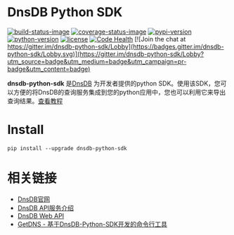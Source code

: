 # DnsDB Python SDK

[![build-status-image]][travis]
[![coverage-status-image]][codecov]
[![pypi-version]][pypi]
[![python-version]][pypi]
[![license]][pypi]
[![Code Health](https://landscape.io/github/dnsdb-team/dnsdb-python-sdk/master/landscape.svg?style=flat)](https://landscape.io/github/dnsdb-team/dnsdb-python-sdk/master)
[![Join the chat at https://gitter.im/dnsdb-python-sdk/Lobby](https://badges.gitter.im/dnsdb-python-sdk/Lobby.svg)](https://gitter.im/dnsdb-python-sdk/Lobby?utm_source=badge&utm_medium=badge&utm_campaign=pr-badge&utm_content=badge)

**dnsdb-python-sdk** 是[DnsDB](https://dnsdb.io) 为开发者提供的python SDK。使用该SDK，您可以方便的将DnsDB的查询服务集成到您的python应用中，您也可以利用它来导出查询结果。[查看教程](https://github.com/dnsdb-team/dnsdb-python-sdk/wiki/Tutorials)

# Install

```shell
pip install --upgrade dnsdb-python-sdk
```

# 相关链接
* [DnsDB官网](https://dnsdb.io)
* [DnsDB API服务介绍](https://dnsdb.io/apiservice)
* [DnsDB Web API](https://apidoc.dnsdb.io)
* [GetDNS - 基于DnsDB-Python-SDK开发的命令行工具](https://getdns.dnsdb.io)

[build-status-image]: https://img.shields.io/travis/dnsdb-team/dnsdb-python-sdk/master.svg
[travis]: https://travis-ci.org/dnsdb-team/dnsdb-python-sdk
[coverage-status-image]: https://img.shields.io/codecov/c/github/dnsdb-team/dnsdb-python-sdk/master.svg
[codecov]: http://codecov.io/github/dnsdb-team/dnsdb-python-sdk?branch=master
[pypi-version]: https://img.shields.io/pypi/v/dnsdb-python-sdk.svg
[pypi]: https://pypi.python.org/pypi/dnsdb-python-sdk
[python-version]: https://img.shields.io/pypi/pyversions/dnsdb-python-sdk.svg
[license]: https://img.shields.io/pypi/l/dnsdb-python-sdk.svg